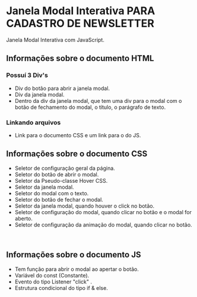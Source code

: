 # Janela Modal Interativa PARA CADASTRO DE NEWSLETTER 
 Janela Modal Interativa com JavaScript.<br>

## Informações sobre o documento HTML
### Possuí 3 Div's 
* Div do botão para abrir a janela modal.
* Div da janela modal.
* Dentro da div da janela modal, que tem uma div para o modal com o botão de fechamento do modal, o título, o parágrafo de texto.<br>

### Linkando arquivos
* Link para o documento CSS e um link para o do JS. <br>

## Informações sobre o documento CSS
* Seletor de configuração geral da página.
* Seletor do botão de abrir o modal.
* Seletor da Pseudo-classe Hover CSS.
* Seletor da janela modal.
* Seletor do modal com o texto.
* Seletor do botão de fechar o modal.
* Seletor da janela modal, quando houver o click no botão.
* Seletor de configuração do modal, quando clicar no botão e o modal for aberto.
* Seletor de configuração da animação do modal, quando clicar no botão.
<br>

## Informações sobre o documento JS
* Tem função para abrir o modal ao apertar o botão.
* Variável do const (Constante).
* Evento do tipo Listener "click" .
* Estrutura condicional do tipo if & else.
<br>
